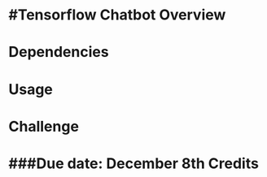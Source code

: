 #Tensorflow Chatbot
Overview
===========
Dependencies
============
Usage
===========
Challenge
===========
###Due date: December 8th
Credits
===========
